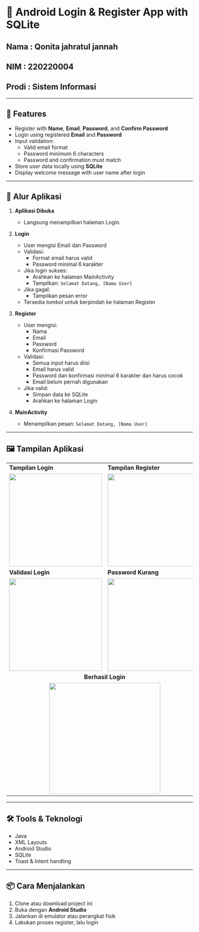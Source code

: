 # 📱 Android Login & Register App with SQLite

## Nama   : Qonita jahratul jannah
## NIM    : 220220004
## Prodi  : Sistem Informasi

---

## 🚀 Features

- Register with **Name**, **Email**, **Password**, and **Confirm Password**
- Login using registered **Email** and **Password**
- Input validation:
  - Valid email format
  - Password minimum 6 characters
  - Password and confirmation must match
- Store user data locally using **SQLite**
- Display welcome message with user name after login

---

## 🧭 Alur Aplikasi

1. **Aplikasi Dibuka**
   - Langsung menampilkan halaman Login.

2. **Login**
   - User mengisi Email dan Password
   - Validasi:
     - Format email harus valid
     - Password minimal 6 karakter
   - Jika login sukses:
     - Arahkan ke halaman MainActivity
     - Tampilkan: `Selamat Datang, [Nama User]`
   - Jika gagal:
     - Tampilkan pesan error
   - Tersedia tombol untuk berpindah ke halaman Register

3. **Register**
   - User mengisi:
     - Nama
     - Email
     - Password
     - Konfirmasi Password
   - Validasi:
     - Semua input harus diisi
     - Email harus valid
     - Password dan konfirmasi minimal 6 karakter dan harus cocok
     - Email belum pernah digunakan
   - Jika valid:
     - Simpan data ke SQLite
     - Arahkan ke halaman Login

4. **MainActivity**
   - Menampilkan pesan: `Selamat Datang, [Nama User]`

---

## 🖼️ Tampilan Aplikasi

<table>
  <tr>
    <td><strong>Tampilan Login</strong></td>
    <td><strong>Tampilan Register</strong></td>
  </tr>
  <tr>
    <td><img src="gambar/log.jng" width="250"/></td>
    <td><img src="gambar/reg.jng" width="250"/></td>
  </tr>
  <tr>
    <td><strong>Validasi Login</strong></td>
    <td><strong>Password Kurang</strong></td>
  </tr>
  <tr>
    <td><img src="gambar/pw_salah.jng" width="250"/></td>
    <td><img src="gambar/pw_kurang.jng" width="250"/></td>
  </tr>
  <tr>
    <td colspan="2" align="center"><strong>Berhasil Login</strong></td>
  </tr>
  <tr>
    <td colspan="2" align="center"><img src="gambar/log_berhasil.jng" width="300"/></td>
  </tr>
</table>

---

## 🛠️ Tools & Teknologi

- Java
- XML Layouts
- Android Studio
- SQLite
- Toast & Intent handling

---

## 📦 Cara Menjalankan

1. Clone atau download project ini
2. Buka dengan **Android Studio**
3. Jalankan di emulator atau perangkat fisik
4. Lakukan proses register, lalu login
